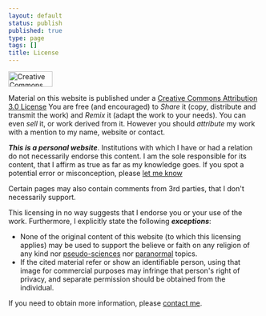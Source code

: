 ```yaml
---
layout: default
status: publish
published: true
type: page
tags: []
title: License
---
```

<a rel="license" href="http://creativecommons.org/licenses/by/3.0/"><img style="centre" src="http://i.creativecommons.org/l/by/3.0/88x31.png" alt="Creative Commons License" width="88" height="31" /></a></p>


Material on this website is published under a [Creative Commons Attribution 3.0 License](http://creativecommons.org/licenses/by/3.0) You are free (and encouraged) to *Share* it (copy, distribute and transmit the work) and *Remix* it (adapt the work to your needs). You can even *sell* it, or work derived from it. However you should *attribute* my work with a mention to my name, website or contact.


***This is a personal website***. Institutions with which I have or had a relation do not necessarily endorse this content. I am the sole responsible for its content, that I affirm as true as far as my knowledge goes. If you spot a potential error or misconception, please [let me know](mailto:brunosan@gmail.com?Subject=Feedback)

Certain pages may also contain comments from 3rd parties, that I don't necessarily support.</p>



This licensing in no way suggests that I endorse you or your use of the work. Furthermore, I explicitly state the following ***exceptions***:

* None of the original content of this website (to which this licensing applies) may be used to support the believe or faith on any religion of any kind nor [pseudo-sciences](http://en.wikipedia.org/wiki/Pseudoscience) nor [paranormal](http://en.wikipedia.org/wiki/Paranormal) topics.
* If the cited material refer or show an identifiable person, using that image for commercial purposes may infringe that person's right of privacy, and separate permission should be obtained from the individual.


If you need to obtain more information, please [contact
me](mailto:brunosan@gmail.com?Subject=Licensing_for_brunosan.eu).
